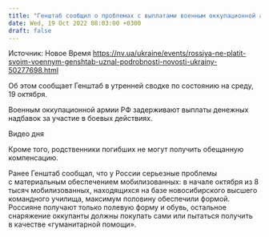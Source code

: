 ```yaml
---
title: "Генштаб сообщил о проблемах с выплатами военным оккупационной армии РФ"
date: Wed, 19 Oct 2022 08:03:00 +0300
draft: false
---
```

Источник: Новое Время https://nv.ua/ukraine/events/rossiya-ne-platit-svoim-voennym-genshtab-uznal-podrobnosti-novosti-ukrainy-50277698.html


Об этом сообщает Генштаб в утренней сводке по состоянию на среду, 19 октября.

Военным оккупационной армии РФ задерживают выплаты денежных надбавок за участие в боевых действиях.

 Видео дня   

Кроме того, родственники погибших не могут получить обещанную компенсацию.

Ранее Генштаб сообщал, что у России серьезные проблемы с материальным обеспечением мобилизованных: в начале октября из 8 тысяч мобилизованных, находящихся на базе новосибирского высшего командного училища, максимум половину обеспечили формой. Россияне получают только полевую форму и обувь, остальное снаряжение оккупанты должны покупать сами или пытаться получить в качестве «гуманитарной помощи».
